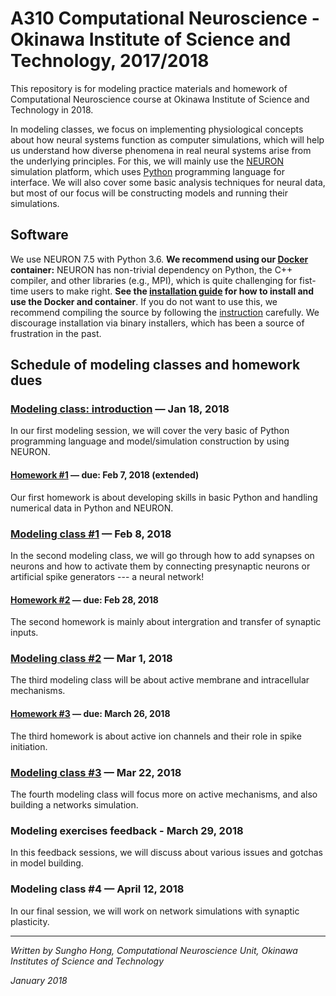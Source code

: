 # A310 Computational Neuroscience - Okinawa Institute of Science and Technology, 2017/2018
This repository is for modeling practice materials and homework of Computational Neuroscience course at Okinawa Institute of Science and Technology in 2018.

In modeling classes, we focus on implementing physiological concepts about how neural systems function as computer simulations, which will help us understand how diverse phenomena in real neural systems arise from the underlying principles. For this, we will mainly use the [NEURON](https://www.neuron.yale.edu/neuron/) simulation platform, which uses [Python](https://www.python.org) programming language for interface. We will also cover some basic analysis techniques for neural data, but most of our focus will be constructing models and running their simulations.



## Software

We use NEURON 7.5 with Python 3.6. **We recommend using our [Docker](https://en.wikipedia.org/wiki/Docker_(software)) container:** NEURON has non-trivial dependency on Python, the C++ compiler, and other libraries (e.g., MPI), which is quite challenging for fist-time users to make right. **See the [installation guide](./docker/ReadMe.md) for how to install and use the Docker and container**. If you do not want to use this, we recommend compiling the source by following the [instruction](https://www.neuron.yale.edu/neuron/download/getstd) carefully. We discourage installation via binary installers, which has been a source of frustration in the past.



## Schedule of modeling classes and homework dues

### [Modeling class: introduction](https://github.com/CNS-OIST/a310_cns_2018/tree/master/tutorial_1) — Jan 18, 2018

In our first modeling session, we will cover the very basic of Python programming language and model/simulation construction by using NEURON.

#### [Homework #1](https://github.com/CNS-OIST/a310_cns_2018/tree/master/homework_1) — due: Feb 7, 2018 (extended)

Our first homework is about developing skills in basic Python and handling numerical data in Python and NEURON.

### [Modeling class #1](https://github.com/CNS-OIST/a310_cns_2018/tree/master/tutorial_2) — Feb 8, 2018

In the second modeling class, we will go through how to add synapses on neurons and how to activate them by connecting presynaptic neurons or artificial spike generators --- a neural network!

#### [Homework #2](https://github.com/CNS-OIST/a310_cns_2018/tree/master/homework_2) — due: Feb 28, 2018

The second homework is mainly about intergration and transfer of synaptic inputs.

### [Modeling class #2](https://github.com/CNS-OIST/a310_cns_2018/tree/master/tutorial_3) — Mar 1, 2018

The third modeling class will be about active membrane and intracellular mechanisms.

#### [Homework #3](https://github.com/CNS-OIST/a310_cns_2018/tree/master/homework_3) — due: March 26, 2018

The third homework is about active ion channels and their role in spike initiation.

### [Modeling class #3](https://github.com/CNS-OIST/a310_cns_2018/tree/master/tutorial_4) — Mar 22, 2018

The fourth modeling class will focus more on active mechanisms, and also building a networks simulation.

### Modeling exercises feedback - March 29, 2018

In this feedback sessions, we will discuss about various issues and gotchas in model building.

### Modeling class #4 — April 12, 2018  

In our final session, we will work on network simulations with synaptic plasticity.

---
_Written by Sungho Hong, Computational Neuroscience Unit, Okinawa Institutes of Science and Technology_

_January 2018_
